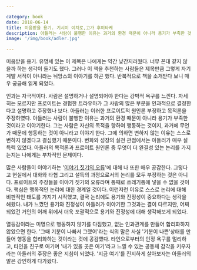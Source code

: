 ```yaml
---

category: book
date: 2018-06-14
title: 미움받을 용기. 기시미 이치로,고가 후미타케
description: 아들러는 사람이 불행한 이유는 과거의 환경 때문이 아니라 용기가 부족한 것이라고 이야기한다. 그는 사람은 자신의 목적을 향하여 행동하는 것이지, 과거에 무언가 때문에 행동하는 것이 아니라고 이야기 한다. 그에 의하면 변하지 않는 이유는 스스로 변하지 않겠다고 결심했기 때문이다. 변화와 성장의 실천 관점에서는 아들러가 매우 설득력 있었다. 아들러의 목적론과 프로이트 원인론 중 무엇이 더 완결성 있는 논리를 가지는지는 나에게는 부차적인 문제이다.
image: '/img/book/adler.jpg'

---
```


미움받을 용기. 유명세 있는 이 제목은 나에게는 약간 낯간지러웠다. 너무 꼰대 같지 않을까 하는 생각이 들기도 했다. 그러나 이 책을 추천하는 사람들은 제목만큼 그렇게 자기계발 서적이 아니라는 뉘앙스의 이야기를 하곤 했다. 반복적으로 책을 소개받다 보니 매우 궁금해 읽게 되었다.

인과는 자극적이다. 사람은 설명하거나 설명되어야 한다는 강박적 욕구를 느낀다. 자세히는 모르지만 프로이트는 경험한 트라우마가 그 사람의 많은 부분을 인과적으로 결정한다고 설명하고 주장했나 보다. 아들러는 이러한 프로이트적 원인론 부정하고 목적론을 주장하였다. 아들러는 사람이 불행한 이유는 과거의 환경 때문이 아니라 용기가 부족한 것이라고 이야기한다. 그는 사람은 자신의 목적을 향하여 행동하는 것이지, 과거에 무언가 때문에 행동하는 것이 아니라고 이야기 한다. 그에 의하면 변하지 않는 이유는 스스로 변하지 않겠다고 결심했기 때문이다. 변화와 성장의 실천 관점에서는 아들러가 매우 설득력 있었다. 아들러의 목적론과 프로이트 원인론 중 무엇이 더 완결성 있는 논리를 가지는지는 나에게는 부차적인 문제이다.

많은 사람들이 이야기하는 '[이야기 짓기의 오류](http://biz.chosun.com/site/data/html_dir/2013/08/29/2013082902867.html)'에 대해 나 또한 매우 공감한다. 그렇다고 현실에서 대화와 타협 그리고 설득의 과정으로서의 논리를 모두 부정하는 것은 아니다. 프로이트의 주장들을 이야기 짓기의 오류라며 통째로 쓰레기통에 넣을 수 없을 것이다. 핵심은 맹목적인 논리에 대한 경계일 것이다. 이런저런 이유로 스스로 논리에 대해 비판적인 태도를 가지기 시작했고, 결국 논리에도 용기와 진정성이 중요하다는 생각을 해왔다. 내가 느꼈던 용기와 진정성이 아들러가 이야기한 그것과는 결이 다르지만, 어찌 되었건 거인의 어깨 위에서 더욱 포괄적으로 용기와 진정성에 대해 생각해보게 되었다.

열등감이라는 미명으로 행동하지 않기를 다짐했고, 없는 인과관계를 만들어 합리화하지 않았으면 한다. '그때 기분이 나빠서 그랬어'라는 식의 말은 사실 '기분이 나쁜'상태를 만들어 행동을 합리화하는 것이라는 것에 공감했다. 타인으로부터의 인정 욕구를 멀리하고, 타인을 친구로 여기며 '내가 있을 곳은 여기'라고 느낄 수 있는 공동체 감각을 키우자라는 아들러의 주장은 좋은 지침이 되었다. '지금 여기'를 진지하게 살아보자는 아들러의 말은 강인하게 다가왔다.
